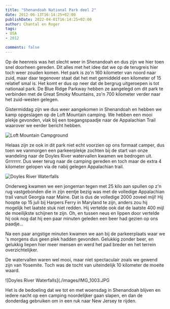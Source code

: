```yaml
---
title: "Shenandoah National Park deel 2"
date: 2012-06-13T16:14:25+02:00
publishDate: 2022-04-01T16:14:25+02:00
author: Chantal en Roger
tags:
- USA
- 2012

comments: false
---
```


Op de heenreis was het slecht weer in Shenandoah en dus zijn we hier toen snel doorheen gereden. Dit alles met het idee dat we op de terugreis hier toch weer zouden komen. Het park is zo'n 160 kilometer van noord naar zuid, maar daar tegenover staat dat het met gemiddeld een kilometer of 15 relatief smal is. Het komt er dus op neer dat de bergrug uitgeroepen is tot nationaal park. De Blue Ridge Parkway hebben ze aangelegd om dit park te verbinden met de Great Smoky Mountains, zo'n 700 kilometer verder naar het zuid-westen gelegen.

Gistermiddag zijn we dus weer aangekomen in Shenandoah en hebben we kamp opgeslagen op de Loft Mountain camping. We hebben een mooi plekje gevonden, vlak bij een toegangspaadje naar de Appalachian Trail waarover we eerder bericht hebben.

![Loft Mountain Campground](./images/IMG_0944.JPG)

Helaas zijn ze ook in dit park niet echt voorzien op ons formaat camper, dus toen we vanmorgen een parkeerplekje zochten bij de start van onze wandeling naar de Doyles River watervallen kwamen we bedrogen uit. Grrrrrrr. Dus weer terug naar de camping gereden en toch maar de extra 4 kilometer gelopen via de nabij gelegen Appalachian trail.

![Doyles River Waterfalls](./images/IMG_0956.JPG)

Onderweg kwamen we een jongeman tegen met 25 kilo aan spullen op z'n rug vastgebonden die in zijn eentje bezig was met de volledige Appalachian trail vanuit Georgia naar Maine. Dat is dus de volledige 2000 zoveel mijl! Hij hoopte op 15 juli bij Harpers Ferry in Maryland te zijn, anders zou hij mogelijk het laatste stuk niet redden. Hij vertelde ook dat de laatste 400 mijl de moeilijkste schijnen te zijn. Oh, en tussen neus en lippen door vertelde hij ook nog dat hij een paar minuten geleden een beer had gezien op ons paadje...

Na een paar angstige minuten kwamen we aan bij de parkeerplaats waar we 's morgens dus geen plek hadden gevonden. Gelukkig zonder beer, en gelukkig liepen hier meer mensen en werd het pad breder en het terrein overzichtelijker.

De watervallen waren wel mooi, maar niet spectaculair zoals we gewend zijn van Yosemite. Toch was de tocht van uiteindelijk 10 kilometer de moeite waard.

![Doyles River Waterfalls](./images/IMG_1003.JPG

Het is de bedoeling dat we tot en met woensdag in Shenandoah blijven en iedere nacht op een camping noordelijker gaan slapen, en dan de donderdag gebruiken om in een ruk naar New Jersey te rijden.
